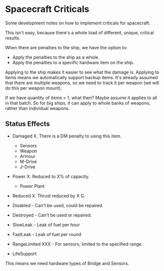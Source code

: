 # Spacecraft Criticals

Some development notes on how to implement criticals for spacecraft.

This isn't easy, because there's a whole load of different, unique, critical results.

When there are penalties to the ship, we have the option to:
* Apply the penalties to the ship as a whole.
* Apply the penalties to a specific hardware item on the ship.

Applying to the ship makes it easier to see what the damage is. Applying to items means we
automatically support backup items. It's already assumed that there are multiple weapons,
so we need to track it per weapon (we will do this per weapon mount).

If we have quantity of items > 1, what then? Maybe assume it applies to all in that
batch. So for big ships, it can apply to whole banks of weapons, rather than individual
weapons.

## Status Effects

* Damaged X. There is a DM penalty to using this item.
  * Sensors
  * Weapon
  * Armour
  * M-Drive
  * J-Drive

* Power X. Reduced to X% of capacity.
  * Power Plant

* Reduced X. Thrust reduced by X G.

* Disabled - Can't be used, could be repaired.
* Destroyed - Can't be used or repaired.
* SlowLeak - Leak of fuel per hour
* FastLeak - Leak of fuel per round
* RangeLimited XXX - For sensors, limited to the specified range. 

* LifeSupport

This means we need hardware types of Bridge and Sensors.
